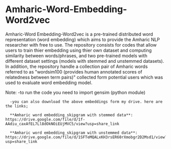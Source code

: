 # Amharic-Word-Embedding-Word2vec
Amharic-Word Embedding-Word2vec is a pre-trained distributed word representation (word embedding) which aims to provide the Amharic NLP researcher with free to use. The repository consists for codes that allow users to train thier embedding using thier own dataset and computing similarity between words/phrases, and two pre-trained models with different dataset settings (models with stemmed and unstemmed datasets). In addition, the repository handle a collection pair of Amharic words referred to as "wordsim100 (provides human annotated scores of relatedness between term pairs)" collected form potential users which was used to evaluate word embedding model. 

Note: -to run the code you need to import gensim (python module)
     
      -you can also download the above embeddings form my drive. here are the links;
      
      **Amharic word embedding_skipgram with stemmed data**: https://drive.google.com/file/d/1f-AAdiu_caxAfEL7Ll8dOkNOiEUjMVC5/view?usp=share_link
      
      **Amharic word embedding_skipgram with unstemmed data**: https://drive.google.com/file/d/1SFTeMQALxKH3rsER60rXmobgr2D2Msd1/view?usp=share_link
